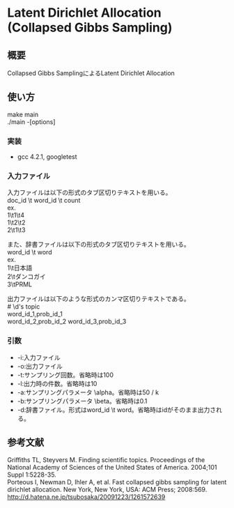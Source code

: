 # Latent Dirichlet Allocation (Collapsed Gibbs Sampling)
## 概要
Collapsed Gibbs SamplingによるLatent Dirichlet Allocation

## 使い方
make main  
./main -[options]

### 実装
* gcc 4.2.1, googletest

### 入力ファイル
入力ファイルは以下の形式のタブ区切りテキストを用いる。  
doc_id \t word_id \t count  
ex.  
1\t1\t4  
1\t2\t2  
2\t1\t3  
  
また、辞書ファイルは以下の形式のタブ区切りテキストを用いる。  
word_id \t word  
ex.  
1\t日本語  
2\tダンコガイ  
3\tPRML  
  
出力ファイルは以下のような形式のカンマ区切りテキストである。  
\# \d's topic  
word_id_1,prob_id_1  
word_id_2,prob_id_2
word_id_3,prob_id_3

### 引数
* -i:入力ファイル
* -o:出力ファイル
* -t:サンプリング回数。省略時は100
* -l:出力時の件数。省略時は10
* -a:サンプリングパラメータ \alpha。省略時は50 / k
* -b:サンプリングパラメータ \beta。省略時は0.1
* -d:辞書ファイル。形式はword_id \t word。省略時はidがそのまま出力される。

## 参考文献
Griffiths TL, Steyvers M. Finding scientific topics. Proceedings of the National Academy of Sciences of the United States of America. 2004;101 Suppl 1:5228-35.  
Porteous I, Newman D, Ihler A, et al. Fast collapsed gibbs sampling for latent dirichlet allocation. New York, New York, USA: ACM Press; 2008:569.  
http://d.hatena.ne.jp/tsubosaka/20091223/1261572639  